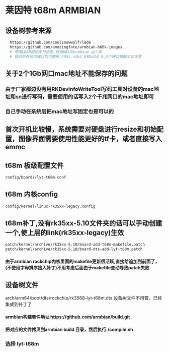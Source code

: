 # 莱因特 t68m ARMBIAN
## 设备树参考来源
``` bash
  https://github.com/coolsnowwolf/lede
  https://github.com/amazingfate/armbian-h68k-images
  # 感谢LEAN提供支持协助,感谢68k的armbian git库
  # 目前所有可见接口均可使用,hdmi,usb2.0和usb3.0,4个网口等都工作正常
```
## 关于2个1Gb网口mac地址不能保存的问题
### 由于厂家那边没有用RKDevInfoWriteTool写码工具对设备的mac地址和sn进行写码，需要使用的话写入2个千兆网口的mac地址即可
### 自己手动在系统层把mac地址写固定也是可以的

## 首次开机比较慢，系统需要对硬盘进行resize和初始配置，图像界面需要使用性能更好的tf卡，或者直接写入emmc

## t68m 板级配置文件
``` bash
config/boards/lyt-t68m.conf
```

## t68m 内核config
``` bash
config/kernel/linux-rk35xx-legacy.config
```

## t68m补丁,没有rk35xx-5.10文件夹的话可以手动创建一个,使上层的link(rk35xx-legacy)生效
``` bash
patch/kernel/archive/rk35xx-5.10/board-add-t68m-makefile.patch
patch/kernel/archive/rk35xx-5.10/board-dts-add-lyt-t68m.patch
```
#### 由于armbian rockchip内核里面的makefile更新很活跃,直接给追加到前面了，(不使用字母排序接入补丁)不用考虑后面由于makefile变动导致patch失败

## 设备树文件
arch/arm64/boot/dts/rockchip/rk3568-lyt-t68m.dts
设备树文件不用管，已经集成到补丁了

#### armbian构建套件地址 https://github.com/armbian/build.git
#### 把对应的文件拷贝到armbian build 目录，然后执行./compile.sh
### 选择 lyt-t68m

